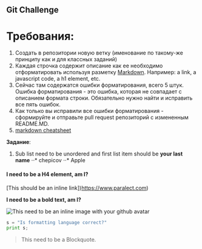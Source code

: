 ## Git Challenge
# Требования:
  1. Создать в репозитории новую ветку (именование по такому-же принципу как и для классных заданий)
  2. Каждая строчка содержит описание как ее необходимо отформатировать используя разметку [Markdown](https://github.com/adam-p/markdown-here/wiki/Markdown-Cheatsheet). Например: a link, a javascript code, a h1 element, etc.
  4. Сейчас там содержатся ошибки форматирования, всего 5 штук. Ошибка форматирования - это ошибка, которая не совпадает с описанием формата строки. Обязательно нужно найти и исправить все пять ошибок.
  5. Как только вы исправили все ошибки форматирования - сформируйте и отправьте pull request репозиторий с измененным README.MD.
  6. [markdown cheatsheet](https://github.com/adam-p/markdown-here/wiki/Markdown-Cheatsheet)

**Задание**:

1. Sub list need to be unordered and first list item should be **your last name**
  ⋅⋅* chepicov
  ⋅⋅* Apple


#### I need to be a H4 element, am I? ####

[This should be an inline link])https://www.paralect.com)

**I need to be a bold text, am I?**

![This need to be an inline image with your github avatar](https://avatars5.githubusercontent.com/u/26717855?v=4&s=460 "Logo Title Text 1")


```python
s = "Is formatting language correct?"
print s;
```

> This need to be a Blockquote.
